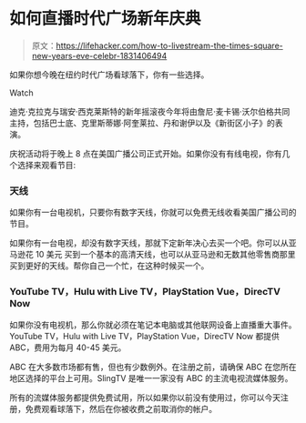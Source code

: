 # 如何直播时代广场新年庆典

> 原文：<https://lifehacker.com/how-to-livestream-the-times-square-new-years-eve-celebr-1831406494>

如果你想今晚在纽约时代广场看球落下，你有一些选择。

Watch

迪克·克拉克与瑞安·西克莱斯特的新年摇滚夜今年将由詹尼·麦卡锡·沃尔伯格共同主持，包括巴士底、克里斯蒂娜·阿奎莱拉、丹和谢伊以及《新街区小子》的表演。

庆祝活动将于晚上 8 点在美国广播公司正式开始。如果你没有有线电视，你有几个选择来观看节目:

### 天线

如果你有一台电视机，只要你有数字天线，你就可以免费无线收看美国广播公司的节目。

如果你有一台电视，却没有数字天线，那就下定新年决心去买一个吧。你可以从亚马逊花 10 美元 买到一个基本的高清天线，也可以从亚马逊和无数其他零售商那里买到更好的天线。帮你自己一个忙，在这种时候买一个。

### **YouTube TV，Hulu with Live TV，PlayStation Vue，DirecTV Now**

如果你没有电视机，那么你就必须在笔记本电脑或其他联网设备上直播重大事件。YouTube TV，Hulu with Live TV，PlayStation Vue，DirecTV Now 都提供 ABC，费用为每月 40-45 美元。

ABC 在大多数市场都有售，但也有少数例外。在注册之前，请确保 ABC 在您所在地区选择的平台上可用。SlingTV 是唯一一家没有 ABC 的主流电视流媒体服务。

所有的流媒体服务都提供免费试用，所以如果你以前没有使用过，你可以今天注册，免费观看球落下，然后在你被收费之前取消你的帐户。